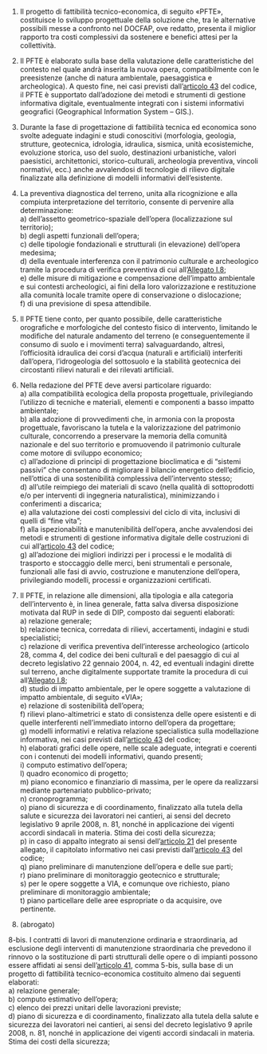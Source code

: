 1. Il progetto di fattibilità tecnico-economica, di seguito «PFTE», costituisce lo sviluppo progettuale della soluzione che, tra le alternative possibili messe a confronto nel DOCFAP, ove redatto, presenta il miglior rapporto tra costi complessivi da sostenere e benefici attesi per la collettività.

2. Il PFTE è elaborato sulla base della valutazione delle caratteristiche del contesto nel quale andrà inserita la nuova opera, compatibilmente con le preesistenze (anche di natura ambientale, paesaggistica e archeologica). A questo fine, nei casi previsti dall’[articolo 43](/articolo-43/2) del codice, il PFTE è supportato dall’adozione dei metodi e strumenti di gestione informativa digitale, eventualmente integrati con i sistemi informativi geografici (Geographical Information System – GIS.).

3. Durante la fase di progettazione di fattibilità tecnica ed economica sono svolte adeguate indagini e studi conoscitivi (morfologia, geologia, strutture, geotecnica, idrologia, idraulica, sismica, unità ecosistemiche, evoluzione storica, uso del suolo, destinazioni urbanistiche, valori paesistici, architettonici, storico-culturali, archeologia preventiva, vincoli normativi, ecc.) anche avvalendosi di tecnologie di rilievo digitale finalizzate alla definizione di modelli informativi dell’esistente.

4. La preventiva diagnostica del terreno, unita alla ricognizione e alla compiuta interpretazione del territorio, consente di pervenire alla determinazione:<br>a) dell’assetto geometrico-spaziale dell’opera (localizzazione sul territorio);<br>b) degli aspetti funzionali dell’opera;<br>c) delle tipologie fondazionali e strutturali (in elevazione) dell’opera medesima;<br>d) della eventuale interferenza con il patrimonio culturale e archeologico tramite la procedura di verifica preventiva di cui all’[Allegato I.8](/section/attachment-1-8/2);<br>e) delle misure di mitigazione e compensazione dell’impatto ambientale e sui contesti archeologici, ai fini della loro valorizzazione e restituzione alla comunità locale tramite opere di conservazione o dislocazione;<br>f) di una previsione di spesa attendibile.

5. Il PFTE tiene conto, per quanto possibile, delle caratteristiche orografiche e morfologiche del contesto fisico di intervento, limitando le modifiche del naturale andamento del terreno (e conseguentemente il consumo di suolo e i movimenti terra) salvaguardando, altresì, l’officiosità idraulica dei corsi d’acqua (naturali e artificiali) interferiti dall’opera, l’idrogeologia del sottosuolo e la stabilità geotecnica dei circostanti rilievi naturali e dei rilevati artificiali.

6. Nella redazione del PFTE deve aversi particolare riguardo:<br>a) alla compatibilità ecologica della proposta progettuale, privilegiando l’utilizzo di tecniche e materiali, elementi e componenti a basso impatto ambientale;<br>b) alla adozione di provvedimenti che, in armonia con la proposta progettuale, favoriscano la tutela e la valorizzazione del patrimonio culturale, concorrendo a preservare la memoria della comunità nazionale e del suo territorio e promuovendo il patrimonio culturale come motore di sviluppo economico;<br>c) all’adozione di principi di progettazione bioclimatica e di “sistemi passivi” che consentano di migliorare il bilancio energetico dell’edificio, nell’ottica di una sostenibilità complessiva dell’intervento stesso;<br>d) all’utile reimpiego dei materiali di scavo (nella qualità di sottoprodotti e/o per interventi di ingegneria naturalistica), minimizzando i conferimenti a discarica;<br>e) alla valutazione dei costi complessivi del ciclo di vita, inclusivi di quelli di “fine vita”;<br>f) alla ispezionabilità e manutenibilità dell’opera, anche avvalendosi dei metodi e strumenti di gestione informativa digitale delle costruzioni di cui all’[articolo 43](/articolo-43/2) del codice;<br>g) all’adozione dei migliori indirizzi per i processi e le modalità di trasporto e stoccaggio delle merci, beni strumentali e personale, funzionali alle fasi di avvio, costruzione e manutenzione dell’opera, privilegiando modelli, processi e organizzazioni certificati.

7. Il PFTE, in relazione alle dimensioni, alla tipologia e alla categoria dell’intervento è, in linea generale, fatta salva diversa disposizione motivata dal RUP in sede di DIP, composto dai seguenti elaborati:<br>a) relazione generale;<br>b) relazione tecnica, corredata di rilievi, accertamenti, indagini e studi specialistici;<br>c) relazione di verifica preventiva dell’interesse archeologico (articolo 28, comma 4, del codice dei beni culturali e del paesaggio di cui al decreto legislativo 22 gennaio 2004, n. 42, ed eventuali indagini dirette sul terreno, anche digitalmente supportate tramite la procedura di cui all’[Allegato I.8](/section/attachment-1-8/2);<br>d) studio di impatto ambientale, per le opere soggette a valutazione di impatto ambientale, di seguito «VIA»;<br>e) relazione di sostenibilità dell’opera;<br>f) rilievi plano-altimetrici e stato di consistenza delle opere esistenti e di quelle interferenti nell’immediato intorno dell’opera da progettare;<br>g) modelli informativi e relativa relazione specialistica sulla modellazione informativa, nei casi previsti dall’[articolo 43](/articolo-43/2) del codice;<br>h) elaborati grafici delle opere, nelle scale adeguate, integrati e coerenti con i contenuti dei modelli informativi, quando presenti;<br>i) computo estimativo dell’opera;<br>l) quadro economico di progetto;<br>m) piano economico e finanziario di massima, per le opere da realizzarsi mediante partenariato pubblico-privato;<br>n) cronoprogramma;<br>o) piano di sicurezza e di coordinamento, finalizzato alla tutela della salute e sicurezza dei lavoratori nei cantieri, ai sensi del decreto legislativo 9 aprile 2008, n. 81, nonché in applicazione dei vigenti accordi sindacali in materia. Stima dei costi della sicurezza;<br>p) in caso di appalto integrato ai sensi dell’[articolo 21](/allegato-1.7-articolo-21/2) del presente allegato, il capitolato informativo nei casi previsti dall’[articolo 43](/articolo-43/2) del codice;<br>q) piano preliminare di manutenzione dell’opera e delle sue parti;<br>r) piano preliminare di monitoraggio geotecnico e strutturale;<br>s) per le opere soggette a VIA, e comunque ove richiesto, piano preliminare di monitoraggio ambientale;<br>t) piano particellare delle aree espropriate o da acquisire, ove pertinente.

8. (abrogato)

8-bis. I contratti di lavori di manutenzione ordinaria e straordinaria, ad esclusione degli interventi di manutenzione straordinaria che prevedono il rinnovo o la sostituzione di parti strutturali delle opere o di impianti possono essere affidati ai sensi dell’[articolo 41](/articolo-41/2), comma 5-bis, sulla base di un progetto di fattibilità tecnico-economica costituito almeno dai seguenti elaborati: <br>a) relazione generale; <br>b) computo estimativo dell’opera;<br>c) elenco dei prezzi unitari delle lavorazioni previste; <br>d) piano di sicurezza e di coordinamento, finalizzato alla tutela della salute e sicurezza dei lavoratori nei cantieri, ai sensi del decreto legislativo 9 aprile 2008, n. 81, nonché in applicazione dei vigenti accordi sindacali in materia. Stima dei costi della sicurezza;